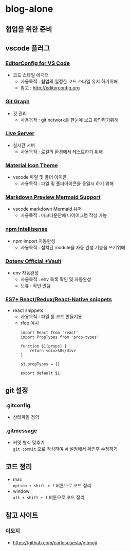 # blog-alone

## 협업을 위한 준비
## vscode 플러그
### [EditorConfig for VS Code](https://marketplace.visualstudio.com/items?itemName=EditorConfig.EditorConfig)
- 코드 스타일 에디터
	- 사용목적 : 협업의 일정한 코드 스타일 유지 하기위해
	- 참고 : http://editorconfig.org

### [Git Graph](https://marketplace.visualstudio.com/items?itemName=mhutchie.git-graph)
- 깃 관리
	- 사용목적 : git network를 한눈에 보고 확인하기위해

### [Live Server](https://marketplace.visualstudio.com/items?itemName=ritwickdey.LiveServer)
- 실시간 서버
	- 사용목적 : 로컬의 환경에서 테스트하기 위해

###  [Material Icon Theme](https://marketplace.visualstudio.com/items?itemName=PKief.material-icon-theme)
- vscode 파일 및 폴더 아이콘
	- 사용목적 : 파일 및 폴더아이콘을 동일시 하기 위해

### [Markdown Preview Mermaid Support](https://marketplace.visualstudio.com/items?itemName=bierner.markdown-mermaid)
- vscode markdown Mermaid 뷰어
	- 사용목적 : 마크다운안에 다이어그램 작성 가능

### [npm Intellisense](https://marketplace.visualstudio.com/items?itemName=christian-kohler.npm-intellisense)
- npm import 자동완성
	- 사용목적 : 설치된 module을 자동 완성 기능을 쓰기위해
### [Dotenv Official +Vault](https://marketplace.visualstudio.com/items?itemName=dotenv.dotenv-vscode)
- env 자동완성
	- 사용목적 : env 목록 확인 및 자동완성
	- 보류 : 확인 안됨
### [ES7+ React/Redux/React-Native snippets](https://marketplace.visualstudio.com/items?itemName=dsznajder.es7-react-js-snippets)
- react snippets
	- 사용목적 : 파일 틀 코드 만들기용
	- rfcp 예시
		```
		import React from 'react'
		import PropTypes from 'prop-types'

		function $1(props) {
			return <div>$0</div>
		}

		$1.propTypes = {}

		export default $1
		```

## git 설정
### .gitconfig
- 상태파일 정의
### .gitmessage
- 커밋 형식 맞추기  
	``` git commit ``` 으로 작성하여 vi 설정에서 확인후 수정하기

## 코드 정리
- mac  
	``` option + shift + f ``` 버튼으로 코드 정리
- window  
	``` alt + shift + f ``` 버튼으로 코드 정리


## 참고 사이트
### 이모지
- https://github.com/carloscuesta/gitmoji
